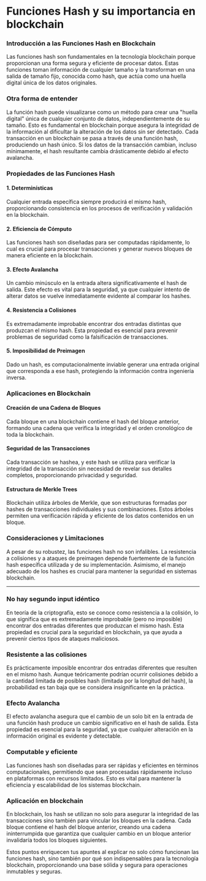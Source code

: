   # Funciones Hash y su importancia en blockchain

  ### Introducción a las Funciones Hash en Blockchain

  Las funciones hash son fundamentales en la tecnología blockchain porque proporcionan una forma segura y eficiente de procesar datos. Estas funciones toman información de cualquier tamaño y la transforman en una salida de tamaño fijo, conocida como hash, que actúa como una huella digital única de los datos originales.

  ### Otra forma de entender

  La función hash puede visualizarse como un método para crear una "huella digital" única de cualquier conjunto de datos, independientemente de su tamaño. Esto es fundamental en blockchain porque asegura la integridad de la información al dificultar la alteración de los datos sin ser detectado. Cada transacción en un blockchain se pasa a través de una función hash, produciendo un hash único. Si los datos de la transacción cambian, incluso mínimamente, el hash resultante cambia drásticamente debido al efecto avalancha.

  ### Propiedades de las Funciones Hash

  #### 1. Determinísticas
  Cualquier entrada específica siempre producirá el mismo hash, proporcionando consistencia en los procesos de verificación y validación en la blockchain.

  #### 2. Eficiencia de Cómputo
  Las funciones hash son diseñadas para ser computadas rápidamente, lo cual es crucial para procesar transacciones y generar nuevos bloques de manera eficiente en la blockchain.

  #### 3. Efecto Avalancha
  Un cambio minúsculo en la entrada altera significativamente el hash de salida. Este efecto es vital para la seguridad, ya que cualquier intento de alterar datos se vuelve inmediatamente evidente al comparar los hashes.

  #### 4. Resistencia a Colisiones
  Es extremadamente improbable encontrar dos entradas distintas que produzcan el mismo hash. Esta propiedad es esencial para prevenir problemas de seguridad como la falsificación de transacciones.

  #### 5. Imposibilidad de Preimagen
  Dado un hash, es computacionalmente inviable generar una entrada original que corresponda a ese hash, protegiendo la información contra ingeniería inversa.

  ### Aplicaciones en Blockchain

  #### Creación de una Cadena de Bloques
  Cada bloque en una blockchain contiene el hash del bloque anterior, formando una cadena que verifica la integridad y el orden cronológico de toda la blockchain.

  #### Seguridad de las Transacciones
  Cada transacción se hashea, y este hash se utiliza para verificar la integridad de la transacción sin necesidad de revelar sus detalles completos, proporcionando privacidad y seguridad.

  #### Estructura de Merkle Trees
  Blockchain utiliza árboles de Merkle, que son estructuras formadas por hashes de transacciones individuales y sus combinaciones. Estos árboles permiten una verificación rápida y eficiente de los datos contenidos en un bloque.

  ### Consideraciones y Limitaciones

  A pesar de su robustez, las funciones hash no son infalibles. La resistencia a colisiones y a ataques de preimagen depende fuertemente de la función hash específica utilizada y de su implementación. Asimismo, el manejo adecuado de los hashes es crucial para mantener la seguridad en sistemas blockchain.

  ---

  ### No hay segundo input idéntico

  En teoría de la criptografía, esto se conoce como resistencia a la colisión, lo que significa que es extremadamente improbable (pero no imposible) encontrar dos entradas diferentes que produzcan el mismo hash. Esta propiedad es crucial para la seguridad en blockchain, ya que ayuda a prevenir ciertos tipos de ataques maliciosos.

  ### Resistente a las colisiones

  Es prácticamente imposible encontrar dos entradas diferentes que resulten en el mismo hash. Aunque teóricamente podrían ocurrir colisiones debido a la cantidad limitada de posibles hash (limitada por la longitud del hash), la probabilidad es tan baja que se considera insignificante en la práctica.

  ### Efecto Avalancha

  El efecto avalancha asegura que el cambio de un solo bit en la entrada de una función hash produce un cambio significativo en el hash de salida. Esta propiedad es esencial para la seguridad, ya que cualquier alteración en la información original es evidente y detectable.

  ### Computable y eficiente

  Las funciones hash son diseñadas para ser rápidas y eficientes en términos computacionales, permitiendo que sean procesadas rápidamente incluso en plataformas con recursos limitados. Esto es vital para mantener la eficiencia y escalabilidad de los sistemas blockchain.

  ### Aplicación en blockchain

  En blockchain, los hash se utilizan no solo para asegurar la integridad de las transacciones sino también para vincular los bloques en la cadena. Cada bloque contiene el hash del bloque anterior, creando una cadena ininterrumpida que garantiza que cualquier cambio en un bloque anterior invalidaría todos los bloques siguientes.

  Estos puntos enriquecen tus apuntes al explicar no solo cómo funcionan las funciones hash, sino también por qué son indispensables para la tecnología blockchain, proporcionando una base sólida y segura para operaciones inmutables y seguras.